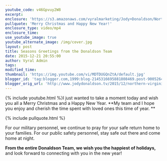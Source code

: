 ```yaml
---
youtube_code: v46Gpvuy2W8
excerpt:
enclosure: 'https://s3.amazonaws.com/vyralmarketing/Jody+Donaldson/Northern+Virginia+Real+Estate+Agent-+Our+favorite+time+of+year+is+here.mp4'
pullquote: 'Merry Christmas and Happy New Year!'
enclosure_type: video/mp4
enclosure_time:
use_youtube_image: true
youtube_alternate_image: /img/cover.jpg
layout: post
title: Seasons Greetings from the Donaldson Team
date: 2015-12-21 20:55:00
author: Vyral Admin
tags:
modified_time:
thumbnail: 'https://img.youtube.com/vi/MDTDUGQnZtA/default.jpg'
blogger_id: 'tag:blogger.com,1999:blog-2145316695881808469.post-9005264606460664807'
blogger_orig_url: 'http://www.jodydonaldson.tv/2015/12/northern-virginia-real-estate-holiday.html'
---
```



{% include youtube.html %}I just wanted to take a moment today and wish you all a Merry Christmas and a Happy New Year. \*\*My team and I hope you enjoy and cherish the time spent with loved ones this time of year. \*\*

{% include pullquote.html %}

For our military personnel, we continue to pray for your safe return home to your families. For our public safety personnel, stay safe out there and come home at night.

**From the entire Donaldson Team, we wish you the happiest of holidays,** and look forward to connecting with you in the new year!